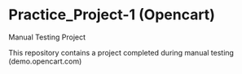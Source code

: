 # Practice_Project-1 (Opencart)
Manual Testing Project 

This repository contains a project completed during  manual testing
(demo.opencart.com)
